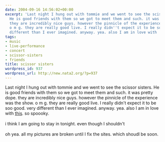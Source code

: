 ```yaml
---
date: 2004-09-16 14:56:02+00:00
excerpt: 'Last night I hung out with tommie and we went to see the scissor sisters.
  He is good friends with them so we got to meet them and such. it was pretty dope.
  they are incredibly nice guys. however the pinnicle of the experience was the show.
  o m g. they are really good live. I really didn''t expect it to be soo good. very
  different than I ever imagined. anyway. yea. also I am in love with '
tags:
- music
- live-performance
- concert
- scissor-sisters
- friends
title: scissor sisters
wordpress_id: 937
wordpress_url: http://new.nata2.org/?p=937
---
```


Last night I hung out with tommie and we went to see the scissor sisters. He is good friends with them so we got to meet them and such. it was pretty dope. they are incredibly nice guys. however the pinnicle of the experience was the show. o m g. they are really good live. I really didn't expect it to be soo good. very different than I ever imagined. anyway. yea. also I am in love with <a href="http://penisfighter.com/why_control.php">this</a>. so spoooky. <br/><br/>i think I am going to stay in tonight. even though I shouldn't<br/><br/>oh yea. all my pictures are broken until I fix the sites. which shoudl be soon.